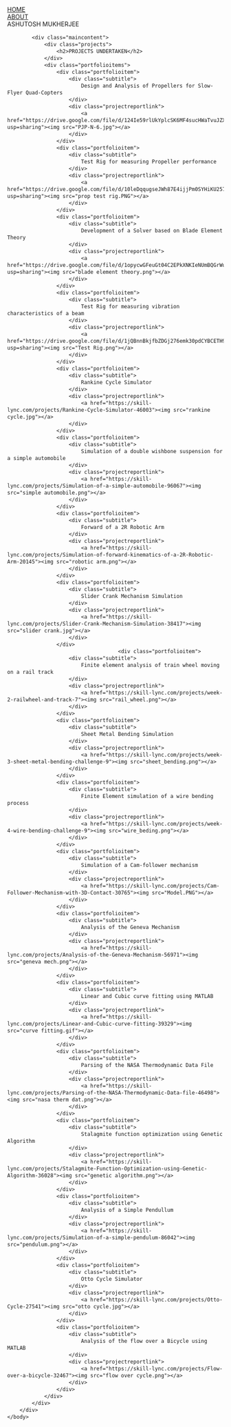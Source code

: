 <html>
    <head>
        <meta charset="utf-8"/>
        <title> Portfolio - Ashutosh Mukherjee </title>
        <link rel="stylesheet" href="styles.css">
    </head>
    <body>
        <div class="container">
            <div class="navbar">
                <div class="leftcol">
                    <div class="link1 active-nav-link">
                        <a href="index.html">HOME</a>
                    </div>
                    <div class="link2">
                        <a href="about.html">ABOUT</a>
                    </div>
                </div>
                <div class="rightcol">
                    <div class="nolink">
                        <div>ASHUTOSH MUKHERJEE</div>
                    </div>
                </div>
            </div>

            <div class="maincontent">
                <div class="projects">
                    <h2>PROJECTS UNDERTAKEN</h2>
                </div>
                <div class="portfolioitems">
                    <div class="portfolioitem">
                        <div class="subtitle">
                            Design and Analysis of Propellers for Slow-Flyer Quad-Copters
                        </div>
                        <div class="projectreportlink">
                            <a href="https://drive.google.com/file/d/124Ie59rlUkYplcSK6MF4sucHWaTvuJZX/view?usp=sharing"><img src="PJP-N-6.jpg"></a>
                        </div>
                    </div>
                    <div class="portfolioitem">
                        <div class="subtitle">
                            Test Rig for measuring Propeller performance
                        </div>
                        <div class="projectreportlink">
                            <a href="https://drive.google.com/file/d/10leDqqugseJWh87E4ijjPm0SYHiKU257/view?usp=sharing"><img src="prop test rig.PNG"></a>
                        </div>
                    </div>
                    <div class="portfolioitem">
                        <div class="subtitle">
                            Development of a Solver based on Blade Element Theory
                        </div>
                        <div class="projectreportlink">
                            <a href="https://drive.google.com/file/d/1opycwGFeuGt04C2EPkXNKIeNUmBQGrWu/view?usp=sharing"><img src="blade element theory.png"></a>
                        </div>
                    </div>
                    <div class="portfolioitem">                                                         
                        <div class="subtitle">
                            Test Rig for measuring vibration characteristics of a beam
                        </div>
                        <div class="projectreportlink">
                            <a href="https://drive.google.com/file/d/1jQBnnBkjfbZDGj276emk30pdCYBCETH9/view?usp=sharing"><img src="Test Rig.png"></a>
                        </div>
                    </div>
                    <div class="portfolioitem">
                        <div class="subtitle">
                            Rankine Cycle Simulator
                        </div>
                        <div class="projectreportlink">
                            <a href="https://skill-lync.com/projects/Rankine-Cycle-Simulator-46003"><img src="rankine cycle.jpg"></a>
                        </div>
                    </div>
                    <div class="portfolioitem">
                        <div class="subtitle">
                            Simulation of a double wishbone suspension for a simple automobile
                        </div>
                        <div class="projectreportlink">
                            <a href="https://skill-lync.com/projects/Simulation-of-a-simple-automobile-96067"><img src="simple automobile.png"></a>
                        </div>
                    </div>
                    <div class="portfolioitem">
                        <div class="subtitle">
                            Forward of a 2R Robotic Arm
                        </div>
                        <div class="projectreportlink">
                            <a href="https://skill-lync.com/projects/Simulation-of-forward-kinematics-of-a-2R-Robotic-Arm-20145"><img src="robotic arm.png"></a>
                        </div>
                    </div>
                    <div class="portfolioitem">
                        <div class="subtitle">
                            Slider Crank Mechanism Simulation
                        </div>
                        <div class="projectreportlink">
                            <a href="https://skill-lync.com/projects/Slider-Crank-Mechanism-Simulation-38417"><img src="slider crank.jpg"></a>
                        </div>
                    </div>
                                        <div class="portfolioitem">
                        <div class="subtitle">
                            Finite element analysis of train wheel moving on a rail track
                        </div>
                        <div class="projectreportlink">
                            <a href="https://skill-lync.com/projects/week-2-railwheel-and-track-7"><img src="rail_wheel.png"></a>
                        </div>
                    </div>
                    <div class="portfolioitem">
                        <div class="subtitle">
                            Sheet Metal Bending Simulation
                        </div>
                        <div class="projectreportlink">
                            <a href="https://skill-lync.com/projects/week-3-sheet-metal-bending-challenge-9"><img src="sheet_bending.png"></a>
                        </div>
                    </div>
                    <div class="portfolioitem">
                        <div class="subtitle">
                            Finite Element simulation of a wire bending process
                        </div>
                        <div class="projectreportlink">
                            <a href="https://skill-lync.com/projects/week-4-wire-bending-challenge-9"><img src="wire_beding.png"></a>
                        </div>
                    </div>
                    <div class="portfolioitem">
                        <div class="subtitle">
                            Simulation of a Cam-follower mechanism
                        </div>
                        <div class="projectreportlink">
                            <a href="https://skill-lync.com/projects/Cam-Follower-Mechanism-with-3D-Contact-30765"><img src="Model.PNG"></a>
                        </div>
                    </div>
                    <div class="portfolioitem">
                        <div class="subtitle">
                            Analysis of the Geneva Mechanism
                        </div>
                        <div class="projectreportlink">
                            <a href="https://skill-lync.com/projects/Analysis-of-the-Geneva-Mechanism-56971"><img src="geneva mech.png"></a>
                        </div>
                    </div>
                    <div class="portfolioitem">
                        <div class="subtitle">
                            Linear and Cubic curve fitting using MATLAB
                        </div>
                        <div class="projectreportlink">
                            <a href="https://skill-lync.com/projects/Linear-and-Cubic-curve-fitting-39329"><img src="curve fitting.gif"></a>
                        </div>
                    </div>
                    <div class="portfolioitem">
                        <div class="subtitle">
                            Parsing of the NASA Thermodynamic Data File
                        </div>
                        <div class="projectreportlink">
                            <a href="https://skill-lync.com/projects/Parsing-of-the-NASA-Thermodynamic-Data-file-46498"><img src="nasa therm dat.png"></a>
                        </div>
                    </div>
                    <div class="portfolioitem">
                        <div class="subtitle">
                            Stalagmite function optimization using Genetic Algorithm
                        </div>
                        <div class="projectreportlink">
                            <a href="https://skill-lync.com/projects/Stalagmite-Function-Optimization-using-Genetic-Algorithm-36028"><img src="genetic algorithm.png"></a>
                        </div>
                    </div>
                    <div class="portfolioitem">
                        <div class="subtitle">
                            Analysis of a Simple Pendullum
                        </div>
                        <div class="projectreportlink">
                            <a href="https://skill-lync.com/projects/Simulation-of-a-simple-pendulum-86042"><img src="pendulum.png"></a>
                        </div>
                    </div>
                    <div class="portfolioitem">
                        <div class="subtitle">
                            Otto Cycle Simulator
                        </div>
                        <div class="projectreportlink">
                            <a href="https://skill-lync.com/projects/Otto-Cycle-27541"><img src="otto cycle.jpg"></a>
                        </div>
                    </div>
                    <div class="portfolioitem">
                        <div class="subtitle">
                            Analysis of the flow over a Bicycle using MATLAB
                        </div>
                        <div class="projectreportlink">
                            <a href="https://skill-lync.com/projects/Flow-over-a-bicycle-32467"><img src="flow over cycle.png"></a>
                        </div>
                    </div>
                </div>
            </div>
        </div>
    </body>
</html>

